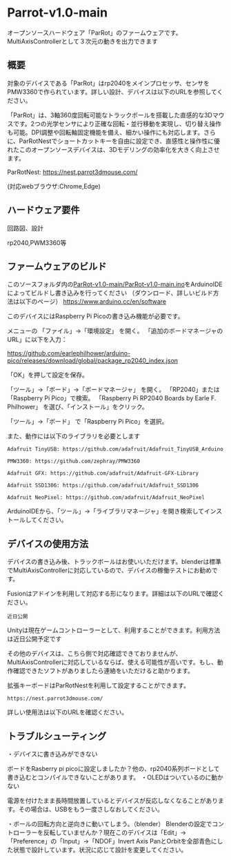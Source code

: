 # Parrot-v1.0-main
オープンソースハードウェア「ParRot」のファームウェアです。MultiAxisControllerとして３次元の動きを出力できます

## 概要
対象のデバイスである「ParRot」はrp2040をメインプロセッサ、センサをPMW3360で作られています。詳しい設計、デバイスは以下のURLを参照してください。


「ParRot」は、3軸360度回転可能なトラックボールを搭載した直感的な3Dマウスです。2つの光学センサにより正確な回転・並行移動を実現し、切り替え操作も可能。DPI調整や回転軸固定機能を備え、細かい操作にも対応します。さらに、ParRotNestでショートカットキーを自由に設定でき、直感性と操作性に優れたこのオープンソースデバイスは、3Dモデリングの効率化を大きく向上させます。

ParRotNest:
https://nest.parrot3dmouse.com/

(対応webブラウザ:Chrome,Edge)

## ハードウェア要件
回路図、設計

rp2040,PWM3360等

## ファームウェアのビルド
このソースフォルダ内の[ParRot-v1.0-main/ParRot-v1.0-main.ino](https://github.com/ParRot-3DMouse/Parrot-v1.0-main/blob/main/ParRot-v1.0-main/ParRot-v1.0-main.ino)をArduinoIDEによってビルドし書き込みを行ってください
（ダウンロード、詳しいビルド方法は以下のページ）
https://www.arduino.cc/en/software

このデバイスにはRaspberry Pi Picoの書き込み機能が必要です。

メニューの 「ファイル」→「環境設定」 を開く。
「追加のボードマネージャのURL」に以下を入力：

https://github.com/earlephilhower/arduino-pico/releases/download/global/package_rp2040_index.json

「OK」を押して設定を保存。

「ツール」→「ボード」→「ボードマネージャ」 を開く。
「RP2040」または「Raspberry Pi Pico」で検索。
「Raspberry Pi RP2040 Boards by Earle F. Philhower」 を選び、「インストール」をクリック。

「ツール」→「ボード」 で「Raspberry Pi Pico」を選択。

また、動作には以下のライブラリを必要とします

    Adafruit TinyUSB: https://github.com/adafruit/Adafruit_TinyUSB_Arduino

    PMW3360: https://github.com/zephray/PMW3360

    Adafruit GFX: https://github.com/adafruit/Adafruit-GFX-Library

    Adafruit SSD1306: https://github.com/adafruit/Adafruit_SSD1306

    Adafruit NeoPixel: https://github.com/adafruit/Adafruit_NeoPixel

ArduinoIDEから、「ツール」→「ライブラリマネージャ」を開き検索してインストールしてください。

## デバイスの使用方法
デバイスの書き込み後、トラックボールはお使いいただけます。blenderは標準でMultiAxisControllerに対応しているので、デバイスの稼働テストにお勧めです。

Fusionはアドインを利用して対応する形になります。詳細は以下のURLで確認ください。

    近日公開

Unityは現在ゲームコントローラーとして、利用することができます。利用方法は近日公開予定です

その他のデバイスは、こちら側で対応確認できておりませんが、MultiAxisControllerに対応しているならば、使える可能性が高いです。もし、動作確認できたソフトがありましたら連絡をいただけると助かります。

拡張キーボードはParRotNestを利用して設定することができます。

    https://nest.parrot3dmouse.com/

詳しい使用法は以下のURLを確認ください。

## トラブルシューティング
・デバイスに書き込みができない

ボードをRasberry pi picoに設定しましたか？他の、rp2040系列ボードとして書き込むとコンパイルできないことがあります。
・OLEDはついているのに動かない

電源を付けたまま長時間放置しているとデバイスが反応しなくなることがあります。その場合は、USBをもう一度さしなおしてください。

・ボールの回転方向と逆向きに動いてしまう。（blender）
Blenderの設定でコントローラーを反転していませんか？現在このデバイスは「Edit」→「Preference」の「Input」→「NDOF」Invert Axis PanとOrbitを全部青色にした状態で設計しています。状況に応じて設計を変更してください。



